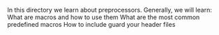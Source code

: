 In this directory we learn about preprocessors.
Generally, we will learn:
What are macros and how to use them
What are the most common predefined macros
How to include guard your header files

